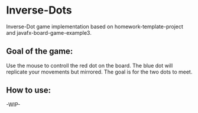 Inverse-Dots
=========================

Inverse-Dot game implementation based on homework-template-project and javafx-board-game-example3.

Goal of the game:
-----------------
Use the mouse to controll the red dot on the board. The blue dot will replicate your movements but mirrored. The goal is for the two dots to meet.

How to use:
-----------
-WIP-
